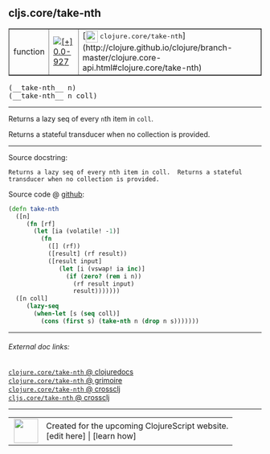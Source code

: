 ## cljs.core/take-nth



 <table border="1">
<tr>
<td>function</td>
<td><a href="https://github.com/cljsinfo/cljs-api-docs/tree/0.0-927"><img valign="middle" alt="[+] 0.0-927" title="Added in 0.0-927" src="https://img.shields.io/badge/+-0.0--927-lightgrey.svg"></a> </td>
<td>
[<img height="24px" valign="middle" src="http://i.imgur.com/1GjPKvB.png"> <samp>clojure.core/take-nth</samp>](http://clojure.github.io/clojure/branch-master/clojure.core-api.html#clojure.core/take-nth)
</td>
</tr>
</table>


 <samp>
(__take-nth__ n)<br>
</samp>
 <samp>
(__take-nth__ n coll)<br>
</samp>

---

Returns a lazy seq of every `n`th item in `coll`.

Returns a stateful transducer when no collection is provided.

---




Source docstring:

```
Returns a lazy seq of every nth item in coll.  Returns a stateful
transducer when no collection is provided.
```


Source code @ [github](https://github.com/clojure/clojurescript/blob/r3115/src/cljs/cljs/core.cljs#L8212-L8229):

```clj
(defn take-nth
  ([n]
     (fn [rf]
       (let [ia (volatile! -1)]
         (fn
           ([] (rf))
           ([result] (rf result))
           ([result input]
              (let [i (vswap! ia inc)]
                (if (zero? (rem i n))
                  (rf result input)
                  result)))))))
  ([n coll]
     (lazy-seq
       (when-let [s (seq coll)]
         (cons (first s) (take-nth n (drop n s)))))))
```

<!--
Repo - tag - source tree - lines:

 <pre>
clojurescript @ r3115
└── src
    └── cljs
        └── cljs
            └── <ins>[core.cljs:8212-8229](https://github.com/clojure/clojurescript/blob/r3115/src/cljs/cljs/core.cljs#L8212-L8229)</ins>
</pre>

-->

---



###### External doc links:

[`clojure.core/take-nth` @ clojuredocs](http://clojuredocs.org/clojure.core/take-nth)<br>
[`clojure.core/take-nth` @ grimoire](http://conj.io/store/v1/org.clojure/clojure/1.7.0-beta3/clj/clojure.core/take-nth/)<br>
[`clojure.core/take-nth` @ crossclj](http://crossclj.info/fun/clojure.core/take-nth.html)<br>
[`cljs.core/take-nth` @ crossclj](http://crossclj.info/fun/cljs.core.cljs/take-nth.html)<br>

---

 <table>
<tr><td>
<img valign="middle" align="right" width="48px" src="http://i.imgur.com/Hi20huC.png">
</td><td>
Created for the upcoming ClojureScript website.<br>
[edit here] | [learn how]
</td></tr></table>

[edit here]:https://github.com/cljsinfo/cljs-api-docs/blob/master/cljsdoc/cljs.core_take-nth.cljsdoc
[learn how]:https://github.com/cljsinfo/cljs-api-docs/wiki/cljsdoc-files

<!--

This information was too distracting to show to readers, but I'll leave it
commented here since it is helpful to:

- pretty-print the data used to generate this document
- and show how to retrieve that data



The API data for this symbol:

```clj
{:description "Returns a lazy seq of every `n`th item in `coll`.\n\nReturns a stateful transducer when no collection is provided.",
 :ns "cljs.core",
 :name "take-nth",
 :signature ["[n]" "[n coll]"],
 :history [["+" "0.0-927"]],
 :type "function",
 :full-name-encode "cljs.core_take-nth",
 :source {:code "(defn take-nth\n  ([n]\n     (fn [rf]\n       (let [ia (volatile! -1)]\n         (fn\n           ([] (rf))\n           ([result] (rf result))\n           ([result input]\n              (let [i (vswap! ia inc)]\n                (if (zero? (rem i n))\n                  (rf result input)\n                  result)))))))\n  ([n coll]\n     (lazy-seq\n       (when-let [s (seq coll)]\n         (cons (first s) (take-nth n (drop n s)))))))",
          :title "Source code",
          :repo "clojurescript",
          :tag "r3115",
          :filename "src/cljs/cljs/core.cljs",
          :lines [8212 8229]},
 :full-name "cljs.core/take-nth",
 :clj-symbol "clojure.core/take-nth",
 :docstring "Returns a lazy seq of every nth item in coll.  Returns a stateful\ntransducer when no collection is provided."}

```

Retrieve the API data for this symbol:

```clj
;; from Clojure REPL
(require '[clojure.edn :as edn])
(-> (slurp "https://raw.githubusercontent.com/cljsinfo/cljs-api-docs/catalog/cljs-api.edn")
    (edn/read-string)
    (get-in [:symbols "cljs.core/take-nth"]))
```

-->
